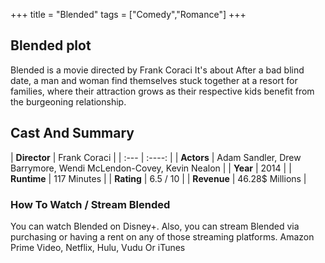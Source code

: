 +++
title = "Blended"
tags = ["Comedy","Romance"]
+++
## Blended plot
Blended is a movie directed by Frank Coraci It's about After a bad blind date, a man and woman find themselves stuck together at a resort for families, where their attraction grows as their respective kids benefit from the burgeoning relationship.
## Cast And Summary
| **Director**      | Frank Coraci |
    | :---        |    :----:   |
    |  **Actors** | Adam Sandler, Drew Barrymore, Wendi McLendon-Covey, Kevin Nealon |
    | **Year**   | 2014    |
    |  **Runtime** | 117 Minutes |
    |  **Rating** | 6.5 / 10 | 
    |  **Revenue** | 46.28$ Millions |
### How To Watch / Stream Blended
You can watch Blended on Disney+.
Also, you can stream Blended via purchasing or having a rent on any of those streaming platforms.
Amazon Prime Video, Netflix, Hulu, Vudu Or iTunes